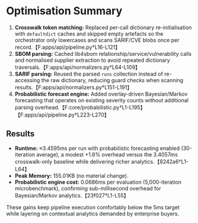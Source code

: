 # Optimisation Summary

1. **Crosswalk token matching:** Replaced per-call dictionary re-initialisation with `defaultdict` caches and skipped empty artefacts so the orchestrator only lowercases and scans SARIF/CVE blobs once per record.【F:apps/api/pipeline.py†L16-L121】
2. **SBOM parsing:** Cached lib4sbom relationship/service/vulnerability calls and normalised supplier extraction to avoid repeated dictionary traversals.【F:apps/api/normalizers.py†L64-L109】
3. **SARIF parsing:** Reused the parsed `runs` collection instead of re-accessing the raw dictionary, reducing guard checks when scanning results.【F:apps/api/normalizers.py†L151-L191】
4. **Probabilistic forecast engine:** Added overlay-driven Bayesian/Markov forecasting that operates on existing severity counts without additional parsing overhead.【F:core/probabilistic.py†L1-L195】【F:apps/api/pipeline.py†L223-L270】

## Results
- **Runtime:** ≈3.4595ms per run with probabilistic forecasting enabled (30-iteration average), a modest +1.6% overhead versus the 3.4057ms crosswalk-only baseline while delivering richer analytics.【8242a6†L1-L64】
- **Peak Memory:** 155.01KB (no material change).
- **Probabilistic engine cost:** 0.0686ms per evaluation (5,000-iteration microbenchmark), confirming sub-millisecond overhead for Bayesian/Markov analytics.【23f027†L1-L55】

These gains keep pipeline execution comfortably below the 5ms target while layering on contextual analytics demanded by enterprise buyers.
